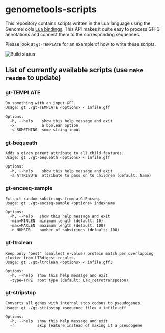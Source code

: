 # genometools-scripts

This repository contains scripts written in the Lua language using the
GenomeTools [Lua bindings](http://genometools.org/docs.html). This API makes
it quite easy to process GFF3 annotations and connect them to the corresponding
sequences.

Please look at `gt-TEMPLATE` for an example of how to write these scripts.

![Build status](https://api.travis-ci.org/genometools/genometools-scripts.svg)

## List of currently available scripts (use `make readme` to update)

### gt-TEMPLATE
```
Do something with an input GFF.
Usage: gt ./gt-TEMPLATE <options> < infile.gff

Options:
  -h, --help    show this help message and exit
  -x            a boolean option
  -s SOMETHING  some string input
```
### gt-bequeath
```
Adds a given parent attribute to all child features.
Usage: gt ./gt-bequeath <options> < infile.gff

Options:
  -h, --help    show this help message and exit
  -a ATTRIBUTE  attribute to pass on to children (default: Name)
```
### gt-encseq-sample
```
Extract random substrings from a GtEncseq. 
Usage: gt ./gt-encseq-sample <options> indexname

Options:
  -h, --help   show this help message and exit
  -min=MINLEN  minimum length (default: 10)
  -max=MAXLEN  maximum length (default: 100)
  -n NUMSTR    number of substrings (default: 100)
```
### gt-ltrclean
```
Keep only 'best' (smallest e-value) protein match per overlapping cluster from LTRdigest results.
Usage: gt ./gt-ltrclean <options> < infile.gff3

Options:
  -h, --help  show this help message and exit
  -type=TYPE  root type (default: LTR_retrotransposon)
```
### gt-stripstop
```
Converts all genes with internal stop codons to pseudogenes.
Usage: gt ./gt-stripstop <sequence file> < infile.gff

Options:
  -h, --help  show this help message and exit
  -r          skip feature instead of making it a pseudogene
```
